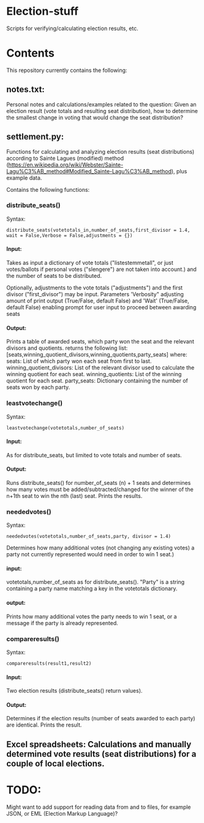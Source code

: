 # Election-stuff
Scripts for verifying/calculating election results, etc.

# Contents
This repository currently contains the following:

## notes.txt:
Personal notes and calculations/examples related to the question:
Given an election result (vote totals and resulting seat distribution), how to determine the smallest change in voting that would change
the seat distribution?

## settlement.py:
Functions for calculating and analyzing election results (seat distributions) according to Sainte Lagues (modified) method (https://en.wikipedia.org/wiki/Webster/Sainte-Lagu%C3%AB_method#Modified_Sainte-Lagu%C3%AB_method), plus example data.

Contains the following functions:
 
### distribute_seats()

Syntax:
```
distribute_seats(votetotals_in,number_of_seats,first_divisor = 1.4, wait = False,Verbose = False,adjustments = {})
```

#### Input:
Takes as input a dictionary of vote totals ("listestemmetall", or just votes/ballots if personal votes ("slengere") are not taken into account.) and the number of seats to be distributed.

Optionally, adjustments to the vote totals ("adjustments")  and the first divisor ("first_divisor") may be input.
Parameters 'Verbosity" adjusting amount of print output (True/False, default False) and 'Wait' (True/False, default False) enabling prompt for user input to proceed between awarding seats 

#### Output:
Prints a table of awarded seats, which party won the seat and the relevant divisors and quotients.
returns the following list: [seats,winning_quotient_divisors,winning_quotients,party_seats]
where:
seats: List of which party won each seat from first to last.
winning_quotient_divisors: List of the relevant divisor used to calculate the winning quotient for each seat. 
winning_quotients: List of the winning quotient for each seat.
party_seats: Dictionary containing the number of seats won by each party.
        
### leastvotechange()

Syntax: 
```
leastvotechange(votetotals,number_of_seats)
```
#### Input:
As for distribute_seats, but limited to vote totals and number of seats.
      
#### Output:
Runs distribute_seats() for number_of_seats (n) + 1 seats and determines how many votes must be added/subtracted/changed
for the winner of the n+1th seat to win the nth (last) seat. Prints the results.
      
### neededvotes()

Syntax: 
```
neededvotes(votetotals,number_of_seats,party, divisor = 1.4)
```
Determines how many additional votes (not changing any existing votes) a party not currently represented would need in order to win 1 seat.)

#### input:
votetotals,number_of_seats as for distribute_seats(). "Party" is a string containing a party name matching a key in the votetotals dictionary.
#### output:
Prints how many additional votes the party needs to win 1 seat, or a message if the party is already represented.
      
### compareresults()

Syntax: 
```
compareresults(result1,result2)
```
#### Input: 
Two election results (distribute_seats() return values).
#### Output: 
Determines if the election results (number of seats awarded to each party) are identical. Prints the result.
      

## Excel spreadsheets: Calculations and manually determined vote results (seat distributions) for a couple of local elections.


# TODO:
Might want to add support for reading data from and to files, for example JSON, or EML (Election Markup Language)?
